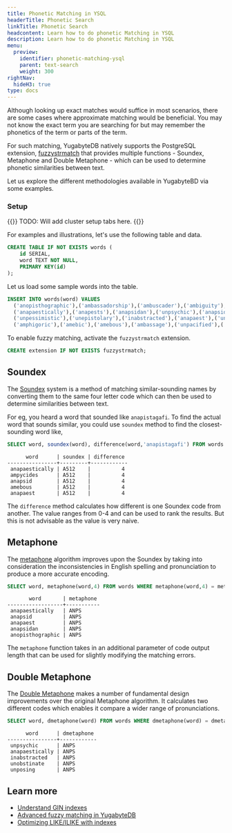 ```yaml
---
title: Phonetic Matching in YSQL
headerTitle: Phonetic Search
linkTitle: Phonetic Search
headcontent: Learn how to do phonetic Matching in YSQL
description: Learn how to do phonetic Matching in YSQL
menu:
  preview:
    identifier: phonetic-matching-ysql
    parent: text-search
    weight: 300
rightNav:
  hideH3: true
type: docs
---
```


Although looking up exact matches would suffice in most scenarios, there are some cases where approximate matching would be beneficial. You may not know the exact term you are searching for but may remember the phonetics of the term or parts of the term. 

For such matching, YugabyteDB natively supports the PostgreSQL extension, [fuzzystrmatch](https://www.postgresql.org/docs/current/fuzzystrmatch.html) that provides multiple functions - Soundex, Metaphone and Double Metaphone - which can be used to determine phonetic similarities between text.

Let us explore the different methodologies available in YugabyteBD via some examples.

### Setup

{{<warning>}}
TODO: Will add cluster setup tabs here.
{{</warning>}}

For examples and illustrations, let's use the following table and data.

```sql
CREATE TABLE IF NOT EXISTS words (
    id SERIAL,
    word TEXT NOT NULL,
    PRIMARY KEY(id)
);
```

Let us load some sample words into the table.

```sql
INSERT INTO words(word) VALUES 
  ('anopisthographic'),('ambassadorship'),('ambuscader'),('ambiguity'),('ampycides'),
  ('anapaestically'),('anapests'),('anapsidan'),('unpsychic'),('anapsid'),
  ('unpessimistic'),('unepistolary'),('inabstracted'),('anapaest'),('unobstinate'),
  ('amphigoric'),('amebic'),('amebous'),('ambassage'),('unpacified'),('unposing');
```

To enable fuzzy matching, activate the `fuzzystrmatch` extension.

```sql
CREATE extension IF NOT EXISTS fuzzystrmatch;
```

## Soundex

The [Soundex](https://en.wikipedia.org/wiki/Soundex) system is a method of matching similar-sounding names by converting them to the same four letter code which can then be used to determine similarities between text.

For eg, you heard a word that sounded like `anapistagafi`. To find the actual word that sounds similar, you could use `soundex` method to find the closest-sounding word like,

```sql
SELECT word, soundex(word), difference(word,'anapistagafi') FROM words WHERE soundex(word) = soundex('anapistagafi') limit 5;
```

```output
      word      | soundex | difference
----------------+---------+------------
 anapaestically | A512    |          4
 ampycides      | A512    |          4
 anapsid        | A512    |          4
 amebous        | A512    |          4
 anapaest       | A512    |          4
```

The `difference` method calculates how different is one Soundex code from another. The value ranges from 0-4 and can be used to rank the results. But this is not advisable as the value is very naive.

## Metaphone

The [metaphone](https://en.wikipedia.org/wiki/Metaphone) algorithm improves upon the Soundex by taking into consideration the inconsistencies in English spelling and pronunciation to produce a more accurate encoding.

```sql
SELECT word, metaphone(word,4) FROM words WHERE metaphone(word,4) = metaphone('anapistagafi',4) limit 5;
```

```output
       word       | metaphone
------------------+-----------
 anapaestically   | ANPS
 anapsid          | ANPS
 anapaest         | ANPS
 anapsidan        | ANPS
 anopisthographic | ANPS
```

The `metaphone` function takes in an additional parameter of code output length that can be used for slightly modifying the matching errors.

## Double Metaphone

The [Double Metaphone](https://en.wikipedia.org/wiki/Metaphone#Double_Metaphone) makes a number of fundamental design improvements over the original Metaphone algorithm. It calculates two different codes which enables it compare a wider range of pronunciations.

```sql
SELECT word, dmetaphone(word) FROM words WHERE dmetaphone(word) = dmetaphone('anapistagafi') limit 5;
```

```output
      word      | dmetaphone
----------------+------------
 unpsychic      | ANPS
 anapaestically | ANPS
 inabstracted   | ANPS
 unobstinate    | ANPS
 unposing       | ANPS
 ```

## Learn more

- [Understand GIN indexes](../../../../explore/indexes-constraints/gin/)
- [Advanced fuzzy matching in YugabyteDB](https://www.yugabyte.com/blog/fuzzy-matching-in-yugabytedb/)
- [Optimizing LIKE/ILIKE with indexes](https://www.yugabyte.com/blog/postgresql-like-query-performance-variations/)